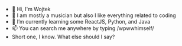 - 👋 Hi, I'm Wojtek
- 👀 I am mostly a musician but also I like everything related to coding
- 🌱 I’m currently learning some ReactJS, Python, and Java
- 📫 You can search me anywhere by typing /wpwwhimself/
- Short one, I know. What else should I say?

